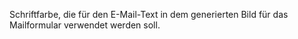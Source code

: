 Schriftfarbe, die für den E-Mail-Text in dem generierten Bild für das
Mailformular verwendet werden soll.